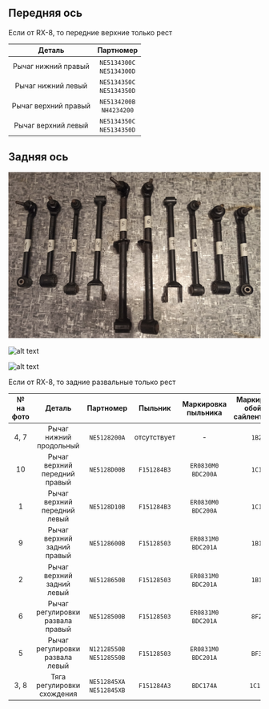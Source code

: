## Передняя ось

Если от RX-8, то передние верхние только рест

| Деталь | Партномер |
|:-:|:-:|
| Рычаг нижний правый | `NE5134300C`<br>`NE5134300D` |
| Рычаг нижний левый | `NE5134350C`<br>`NE5134350D` |
| Рычаг верхний правый | `NE5134200B`<br>`NH4234200` |
| Рычаг верхний левый | `NE5134350C`<br>`NE5134350D` |

## Задняя ось

![alt text](img/рычаги_задняя_ось_1.jpg)

![alt text](img/рычаги_задняя_ось_2.jpg)

![alt text](img/рычаги_задняя_ось_3.jpg)

Если от RX-8, то задние развальные только рест

| № на фото | Деталь | Партномер | Пыльник | Маркировка пыльника | Маркировка обоймы сайлентблока | Длина, см |
|:-:|:-:|:-:|:-:|:-:|:-:|:-:|
| 4, 7 | Рычаг нижний продольный | `NE5128200A` | отсутствует | - | `1B24` | 42 |
| 10 | Рычаг верхний передний правый | `NE5128D00B` | `F151284B3` | `ER0830M0` `BDC200A` | `1C15` | 34 |
| 1 | Рычаг верхний передний левый | `NE5128D10B` | `F151284B3` | `ER0830M0` `BDC200A` | `1C15` | 34 |
| 9 | Рычаг верхний задний правый | `NE5128600B` | `F15128503` | `ER0831M0` `BDC201A` | `1B16` | 34 |
| 2 | Рычаг верхний задний левый | `NE5128650B` | `F15128503` | `ER0831M0` `BDC201A` | `1B16` | 34 |
| 6 | Рычаг регулировки развала правый | `NE5128500B` | `F15128503` | `ER0831M0` `BDC201A` | `8F27` | 58 |
| 5 | Рычаг регулировки развала левый  | `N12128550B`<br>`NE5128550B` | `F15128503` | `ER0831M0` `BDC201A` | `BF30` | 58 |
| 3, 8 | Тяга регулировки схождения | `NE512845XA`<br>`NE512845XB` | `F151284A3` | `BDC174A` | `1C15T` | 37 |